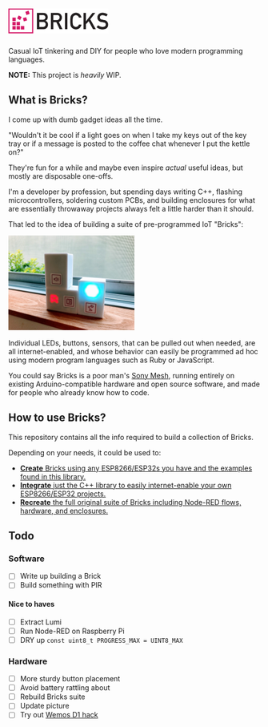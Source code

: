 <h1><img src=docs/logo.svg height=50 alt=Bricks></h1>

Casual IoT tinkering and DIY for people who love modern programming languages.

**NOTE:** This project is _heavily_ WIP.

## What is Bricks?

I come up with dumb gadget ideas all the time.

"Wouldn't it be cool if a light goes on when I take my keys out of the
key tray or if a message is posted to the coffee chat whenever I put the
kettle on?"

They're fun for a while and maybe even inspire _actual_ useful ideas,
but mostly are disposable one-offs.

I'm a developer by profession, but spending days writing C++, flashing
microcontrollers, soldering custom PCBs, and building enclosures for
what are essentially throwaway projects always felt a little harder than it should.

That led to the idea of building a suite of pre-programmed IoT "Bricks":

<img src=docs/bricks.jpg alt=Bricks width=50%>

Individual LEDs, buttons, sensors, that can be pulled out when needed, are all internet-enabled,
and whose behavior can easily be programmed ad hoc using modern program
languages such as Ruby or JavaScript.

You could say Bricks is a poor man's [Sony Mesh](https://meshprj.com/),
running entirely on existing Arduino-compatible hardware and open source software,
and made for people who already know how to code.

## How to use Bricks?

This repository contains all the info required to build a collection of Bricks.

Depending on your needs, it could be used to:

- [**Create** Bricks using any ESP8266/ESP32s you have and the examples found in this library.](docs/create.md)
- [**Integrate** just the C++ library to easily internet-enable your own ESP8266/ESP32 projects.](docs/integrate.md)
- [**Recreate** the full original suite of Bricks including Node-RED flows, hardware, and enclosures.](docs/recreate.md)

## Todo

### Software

- [ ] Write up building a Brick
- [ ] Build something with PIR

#### Nice to haves
- [ ] Extract Lumi
- [ ] Run Node-RED on Raspberry Pi
- [ ] DRY up `const uint8_t PROGRESS_MAX = UINT8_MAX`

### Hardware

- [ ] More sturdy button placement
- [ ] Avoid battery rattling about
- [ ] Rebuild Bricks suite
- [ ] Update picture
- [ ] Try out [Wemos D1 hack](https://www.youtube.com/watch?v=rfPwOtoGO4E)
